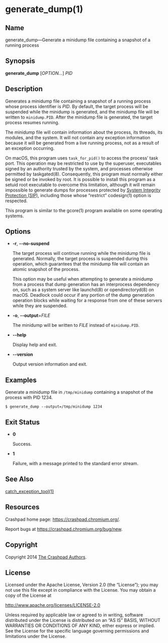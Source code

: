 <!--
Copyright 2014 The Crashpad Authors

Licensed under the Apache License, Version 2.0 (the "License");
you may not use this file except in compliance with the License.
You may obtain a copy of the License at

    http://www.apache.org/licenses/LICENSE-2.0

Unless required by applicable law or agreed to in writing, software
distributed under the License is distributed on an "AS IS" BASIS,
WITHOUT WARRANTIES OR CONDITIONS OF ANY KIND, either express or implied.
See the License for the specific language governing permissions and
limitations under the License.
-->

# generate_dump(1)

## Name

generate_dump—Generate a minidump file containing a snapshot of a running
process

## Synopsis

**generate_dump** [_OPTION…_] _PID_

## Description

Generates a minidump file containing a snapshot of a running process whose
process identifier is _PID_. By default, the target process will be suspended
while the minidump is generated, and the minidump file will be written to
`minidump.PID`. After the minidump file is generated, the target process resumes
running.

The minidump file will contain information about the process, its threads, its
modules, and the system. It will not contain any exception information because
it will be generated from a live running process, not as a result of an
exception occurring.

On macOS, this program uses `task_for_pid()` to access the process’ task port.
This operation may be restricted to use by the superuser, executables signed by
an authority trusted by the system, and processes otherwise permitted by
taskgated(8). Consequently, this program must normally either be signed or be
invoked by root. It is possible to install this program as a setuid root
executable to overcome this limitation, although it will remain impossible to
generate dumps for processes protected by [System Integrity Protection
(SIP)](https://support.apple.com/HT204899), including those whose “restrict”
codesign(1) option is respected.

This program is similar to the gcore(1) program available on some operating
systems.

## Options

 * **-r**, **--no-suspend**

   The target process will continue running while the minidump file is
   generated. Normally, the target process is suspended during this operation,
   which guarantees that the minidump file will contain an atomic snapshot of
   the process.

   This option may be useful when attempting to generate a minidump from a
   process that dump generation has an interprocess dependency on, such as a
   system server like launchd(8) or opendirectoryd(8) on macOS. Deadlock could
   occur if any portion of the dump generation operation blocks while waiting
   for a response from one of these servers while they are suspended.

 * **-o**, **--output**=_FILE_

   The minidump will be written to _FILE_ instead of `minidump.PID`.

 * **--help**

   Display help and exit.

 * **--version**

   Output version information and exit.

## Examples

Generate a minidump file in `/tmp/minidump` containing a snapshot of the process
with PID 1234.

```
$ generate_dump --output=/tmp/minidump 1234
```

## Exit Status

 * **0**

   Success.

 * **1**

   Failure, with a message printed to the standard error stream.

## See Also

[catch_exception_tool(1)](mac/catch_exception_tool.md)

## Resources

Crashpad home page: https://crashpad.chromium.org/.

Report bugs at https://crashpad.chromium.org/bug/new.

## Copyright

Copyright 2014 [The Crashpad
Authors](https://chromium.googlesource.com/crashpad/crashpad/+/main/AUTHORS).

## License

Licensed under the Apache License, Version 2.0 (the “License”);
you may not use this file except in compliance with the License.
You may obtain a copy of the License at

  http://www.apache.org/licenses/LICENSE-2.0

Unless required by applicable law or agreed to in writing, software
distributed under the License is distributed on an “AS IS” BASIS,
WITHOUT WARRANTIES OR CONDITIONS OF ANY KIND, either express or implied.
See the License for the specific language governing permissions and
limitations under the License.

